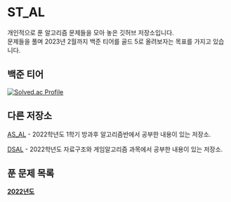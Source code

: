 # ST_AL

개인적으로 푼 알고리즘 문제들을 모아 놓은 깃허브 저장소입니다. <br/>
문제들을 풀며 2023년 2월까지 백준 티어를 골드 5로 올려보자는 목표를 가지고 있습니다.
<br/>

## 백준 티어

[![Solved.ac Profile](http://mazassumnida.wtf/api/v2/generate_badge?boj=cyeon)](https://solved.ac/cyeon/)
<br/>

## 다른 저장소

[AS_AL](https://github.com/Cyeon/AS_AL) - 2022학년도 1학기 방과후 알고리즘반에서 공부한 내용이 있는 저장소. 

[DSAL](https://github.com/Cyeon/DSAL) - 2022학년도 자료구조와 게임알고리즘 과목에서 공부한 내용이 있는 저장소.    

## 푼 문제 목록

**[2022년도](https://github.com/Cyeon/ST_AL/blob/main/READMEs/2022.md)**
